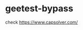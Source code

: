 # geetest-bypass
check https://www.capsolver.com/ 





















                                                                                                   